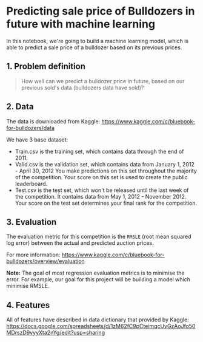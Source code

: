 # Predicting sale price of Bulldozers in future with machine learning

In this notebook, we're going to build a machine learning model, which is able to predict a sale price of a bulldozer based on its previous prices.

## 1. Problem definition

> How well can we predict a bulldozer price in future, based on our previous sold's data (bulldozers data have sold)?

## 2. Data

The data is downloaded from Kaggle: https://www.kaggle.com/c/bluebook-for-bulldozers/data

We have 3 base dataset:

* Train.csv is the training set, which contains data through the end of 2011.
* Valid.csv is the validation set, which contains data from January 1, 2012 - April 30, 2012 You make predictions on this set throughout the majority of the competition. Your score on this set is used to create the public leaderboard.
* Test.csv is the test set, which won't be released until the last week of the competition. It contains data from May 1, 2012 - November 2012. Your score on the test set determines your final rank for the competition.

## 3. Evaluation

The evaluation metric for this competition is the `RMSLE` (root mean squared log error) between the actual and predicted auction prices.

For more information: https://www.kaggle.com/c/bluebook-for-bulldozers/overview/evaluation

**Note:** The goal of most regression evaluation metrics is to minimise the error. For example, our goal for this project will be building a model which minimise RMSLE.

## 4. Features

All of features have described in data dictionary that provided by Kaggle:
https://docs.google.com/spreadsheets/d/1zM62fC9pCteimqcUvGzAoJfo50MDrszD9vyyXta2nYg/edit?usp=sharing
